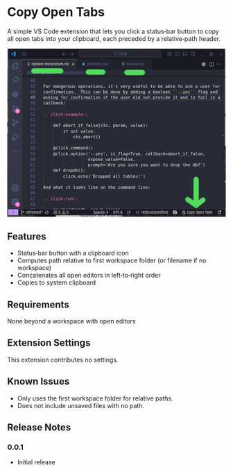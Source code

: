 # Copy Open Tabs

A simple VS Code extension that lets you click a status‐bar button to copy all open tabs into your clipboard, each preceded by a relative‐path header.

![App screenshot](./screenshot.png)

## Features

- Status‐bar button with a clipboard icon  
- Computes path relative to first workspace folder (or filename if no workspace)  
- Concatenates all open editors in left‐to‐right order  
- Copies to system clipboard  

## Requirements

None beyond a workspace with open editors

## Extension Settings

This extension contributes no settings.

## Known Issues

- Only uses the first workspace folder for relative paths.  
- Does not include unsaved files with no path.

## Release Notes

### 0.0.1

- Initial release
